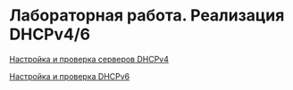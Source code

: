 # Лабораторная работа. Реализация DHCPv4/6

[Настройка и проверка серверов DHCPv4](IPv4/)

[Настройка и проверка DHCPv6](IPv6/)

